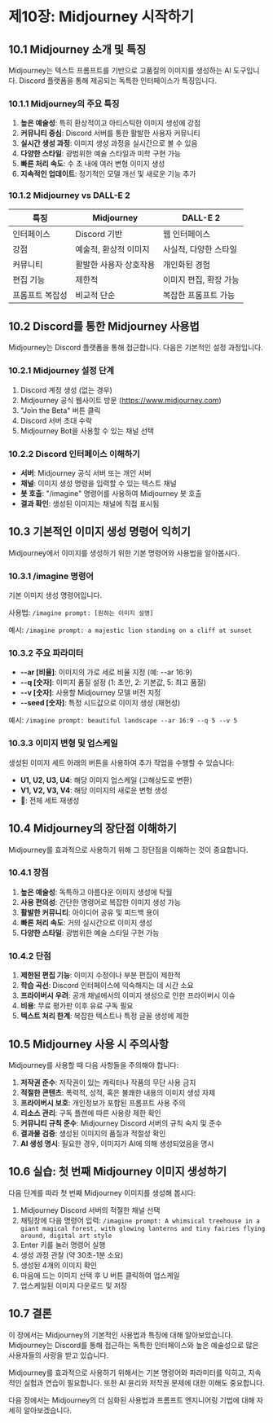 # 제10장: Midjourney 시작하기

## 10.1 Midjourney 소개 및 특징

Midjourney는 텍스트 프롬프트를 기반으로 고품질의 이미지를 생성하는 AI 도구입니다. Discord 플랫폼을 통해 제공되는 독특한 인터페이스가 특징입니다.

### 10.1.1 Midjourney의 주요 특징

1. **높은 예술성**: 특히 환상적이고 아티스틱한 이미지 생성에 강점
2. **커뮤니티 중심**: Discord 서버를 통한 활발한 사용자 커뮤니티
3. **실시간 생성 과정**: 이미지 생성 과정을 실시간으로 볼 수 있음
4. **다양한 스타일**: 광범위한 예술 스타일과 미학 구현 가능
5. **빠른 처리 속도**: 수 초 내에 여러 변형 이미지 생성
6. **지속적인 업데이트**: 정기적인 모델 개선 및 새로운 기능 추가

### 10.1.2 Midjourney vs DALL-E 2

| 특징 | Midjourney | DALL-E 2 |
|------|------------|----------|
| 인터페이스 | Discord 기반 | 웹 인터페이스 |
| 강점 | 예술적, 환상적 이미지 | 사실적, 다양한 스타일 |
| 커뮤니티 | 활발한 사용자 상호작용 | 개인화된 경험 |
| 편집 기능 | 제한적 | 이미지 편집, 확장 가능 |
| 프롬프트 복잡성 | 비교적 단순 | 복잡한 프롬프트 가능 |

## 10.2 Discord를 통한 Midjourney 사용법

Midjourney는 Discord 플랫폼을 통해 접근합니다. 다음은 기본적인 설정 과정입니다.

### 10.2.1 Midjourney 설정 단계

1. Discord 계정 생성 (없는 경우)
2. Midjourney 공식 웹사이트 방문 (https://www.midjourney.com)
3. "Join the Beta" 버튼 클릭
4. Discord 서버 초대 수락
5. Midjourney Bot을 사용할 수 있는 채널 선택

### 10.2.2 Discord 인터페이스 이해하기

- **서버**: Midjourney 공식 서버 또는 개인 서버
- **채널**: 이미지 생성 명령을 입력할 수 있는 텍스트 채널
- **봇 호출**: "/imagine" 명령어를 사용하여 Midjourney 봇 호출
- **결과 확인**: 생성된 이미지는 채널에 직접 표시됨

## 10.3 기본적인 이미지 생성 명령어 익히기

Midjourney에서 이미지를 생성하기 위한 기본 명령어와 사용법을 알아봅시다.

### 10.3.1 /imagine 명령어

기본 이미지 생성 명령어입니다.

사용법: `/imagine prompt: [원하는 이미지 설명]`

예시: `/imagine prompt: a majestic lion standing on a cliff at sunset`

### 10.3.2 주요 파라미터

- **--ar [비율]**: 이미지의 가로 세로 비율 지정 (예: --ar 16:9)
- **--q [숫자]**: 이미지 품질 설정 (1: 초안, 2: 기본값, 5: 최고 품질)
- **--v [숫자]**: 사용할 Midjourney 모델 버전 지정
- **--seed [숫자]**: 특정 시드값으로 이미지 생성 (재현성)

예시: `/imagine prompt: beautiful landscape --ar 16:9 --q 5 --v 5`

### 10.3.3 이미지 변형 및 업스케일

생성된 이미지 세트 아래의 버튼을 사용하여 추가 작업을 수행할 수 있습니다:

- **U1, U2, U3, U4**: 해당 이미지 업스케일 (고해상도로 변환)
- **V1, V2, V3, V4**: 해당 이미지의 새로운 변형 생성
- **🔄**: 전체 세트 재생성

## 10.4 Midjourney의 장단점 이해하기

Midjourney를 효과적으로 사용하기 위해 그 장단점을 이해하는 것이 중요합니다.

### 10.4.1 장점

1. **높은 예술성**: 독특하고 아름다운 이미지 생성에 탁월
2. **사용 편의성**: 간단한 명령어로 복잡한 이미지 생성 가능
3. **활발한 커뮤니티**: 아이디어 공유 및 피드백 용이
4. **빠른 처리 속도**: 거의 실시간으로 이미지 생성
5. **다양한 스타일**: 광범위한 예술 스타일 구현 가능

### 10.4.2 단점

1. **제한된 편집 기능**: 이미지 수정이나 부분 편집이 제한적
2. **학습 곡선**: Discord 인터페이스에 익숙해지는 데 시간 소요
3. **프라이버시 우려**: 공개 채널에서의 이미지 생성으로 인한 프라이버시 이슈
4. **비용**: 무료 평가판 이후 유료 구독 필요
5. **텍스트 처리 한계**: 복잡한 텍스트나 특정 글꼴 생성에 제한

## 10.5 Midjourney 사용 시 주의사항

Midjourney를 사용할 때 다음 사항들을 주의해야 합니다:

1. **저작권 준수**: 저작권이 있는 캐릭터나 작품의 무단 사용 금지
2. **적절한 콘텐츠**: 폭력적, 성적, 혹은 불쾌한 내용의 이미지 생성 자제
3. **프라이버시 보호**: 개인정보가 포함된 프롬프트 사용 주의
4. **리소스 관리**: 구독 플랜에 따른 사용량 제한 확인
5. **커뮤니티 규칙 준수**: Midjourney Discord 서버의 규칙 숙지 및 준수
6. **결과물 검증**: 생성된 이미지의 품질과 적절성 확인
7. **AI 생성 명시**: 필요한 경우, 이미지가 AI에 의해 생성되었음을 명시

## 10.6 실습: 첫 번째 Midjourney 이미지 생성하기

다음 단계를 따라 첫 번째 Midjourney 이미지를 생성해 봅시다:

1. Midjourney Discord 서버의 적절한 채널 선택
2. 채팅창에 다음 명령어 입력:
   `/imagine prompt: A whimsical treehouse in a giant magical forest, with glowing lanterns and tiny fairies flying around, digital art style`
3. Enter 키를 눌러 명령어 실행
4. 생성 과정 관찰 (약 30초-1분 소요)
5. 생성된 4개의 이미지 확인
6. 마음에 드는 이미지 선택 후 U 버튼 클릭하여 업스케일
7. 업스케일된 이미지 다운로드 및 저장

## 10.7 결론

이 장에서는 Midjourney의 기본적인 사용법과 특징에 대해 알아보았습니다. Midjourney는 Discord를 통해 접근하는 독특한 인터페이스와 높은 예술성으로 많은 사용자들의 사랑을 받고 있습니다.

Midjourney를 효과적으로 사용하기 위해서는 기본 명령어와 파라미터를 익히고, 지속적인 실험과 연습이 필요합니다. 또한 AI 윤리와 저작권 문제에 대한 이해도 중요합니다.

다음 장에서는 Midjourney의 더 심화된 사용법과 프롬프트 엔지니어링 기법에 대해 자세히 알아보겠습니다.

